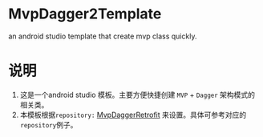 # MvpDagger2Template
an android studio template that create mvp class quickly. 

# 说明
1. 这是一个android studio 模板。主要方便快捷创建 `MVP` + `Dagger` 架构模式的相关类。
2. 本模板根据`repository:` [MvpDaggerRetrofit](https://github.com/AsherYang/MvpDaggerRetrofit) 来设置。具体可参考对应的`repository`例子。

